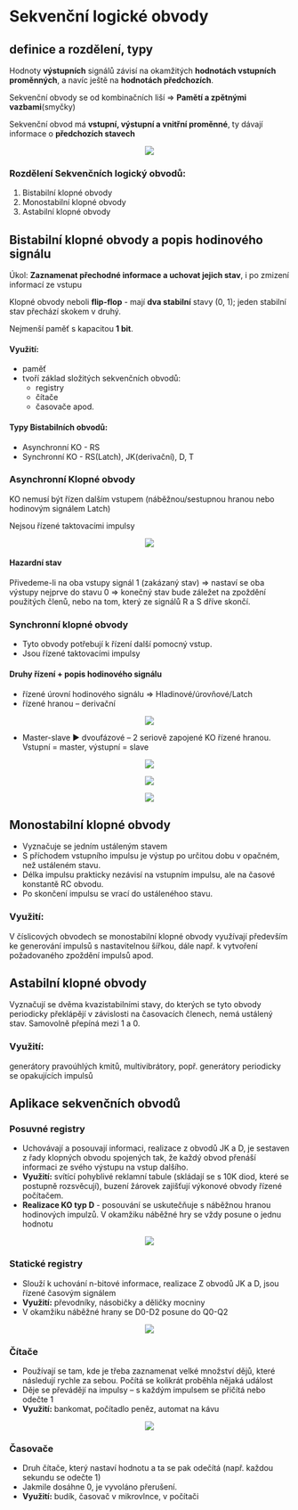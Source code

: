 # Sekvenční logické obvody

## definice a rozdělení, typy

Hodnoty **výstupních** signálů závisí na okamžitých **hodnotách vstupních proměnných**, a navíc ještě na **hodnotách předchozích**.

Sekvenční obvody se od kombinačních liší => **Pamětí a zpětnými vazbami**(smyčky)

Sekvenční obvod má **vstupní, výstupní a vnitřní proměnné**, ty dávají informace o **předchozích stavech**

<p align="center">
  <img src="img/11-01.png" />
</p>

### Rozdělení Sekvenčních logický obvodů:

1. Bistabilní klopné obvody
2. Monostabilní klopné obvody
3. Astabilní klopné obvody

## Bistabilní klopné obvody a popis hodinového signálu

Úkol: **Zaznamenat přechodné informace a uchovat jejich stav**, i po zmizení informací ze vstupu

Klopné obvody neboli **flip-flop** - mají **dva stabilní** stavy (0, 1); jeden stabilní stav přechází skokem v druhý.

Nejmenší paměť s kapacitou **1 bit**.

#### Využití:

- paměť
- tvoří základ složitých sekvenčních obvodů:
  - registry
  - čítače
  - časovače apod.

#### Typy Bistabilních obvodů:

- Asynchronní KO - RS
- Synchronní KO - RS(Latch), JK(derivační), D, T

### Asynchronní Klopné obvody

KO nemusí být řízen dalším vstupem (náběžnou/sestupnou hranou nebo hodinovým signálem Latch)

Nejsou řízené taktovacími impulsy

<p align="center">
  <img src="img/11-02.png" />
</p>

#### Hazardní stav

Přivedeme-li na oba vstupy signál 1 (zakázaný stav) => nastaví se oba výstupy nejprve do stavu 0 =>
konečný stav bude záležet na zpoždění použitých členů, nebo na tom, který ze signálů R a S dříve skončí.

### Synchronní klopné obvody

- Tyto obvody potřebují k řízení další pomocný vstup.
- Jsou řízené taktovacími impulsy

#### Druhy řízení + popis hodinového signálu

- řízené úrovní hodinového signálu => Hladinové/úrovňové/Latch
- řízené hranou – derivační

<p align="center">
  <img src="img/11-03.png" />
</p>

- Master-slave ► dvoufázové – 2 seriově zapojené KO řízené hranou. Vstupní = master, výstupní = slave

<p align="center">
  <img src="img/11-04.png" />
</p>

<p align="center">
  <img src="img/11-05.png" />
</p>

<p align="center">
  <img src="img/11-06.png" />
</p>

## Monostabilní klopné obvody

- Vyznačuje se jedním ustáleným stavem
- S příchodem vstupního impulsu je výstup po určitou dobu v opačném, než ustáleném stavu.
- Délka impulsu prakticky nezávisí na vstupním impulsu, ale na časové konstantě RC obvodu.
- Po skončení impulsu se vrací do ustálenéhoo stavu.

### Využití:

V číslicových obvodech se monostabilní klopné obvody využívají především ke generování impulsů s nastavitelnou šířkou, dále např. k vytvoření požadovaného zpoždění impulsů apod.

## Astabilní klopné obvody

Vyznačují se dvěma kvazistabilními stavy, do kterých se tyto obvody periodicky překlápějí v závislosti na časovacích členech, nemá ustálený stav. Samovolně přepíná mezi 1 a 0.

### Využití:

generátory pravoúhlých kmitů, multivibrátory, popř. generátory periodicky se opakujících impulsů

## Aplikace sekvenčních obvodů

### Posuvné registry

- Uchovávají a posouvají informaci, realizace z obvodů JK a D, je sestaven z řady klopných obvodu spojených tak, že každý obvod přenáší informaci ze svého výstupu na vstup dalšího.
- **Využití:** svítící pohyblivé reklamní tabule (skládají se s 10K diod, které se postupně rozsvěcují), buzení žárovek zajišťují výkonové obvody řízené počítačem.
- **Realizace KO typ D** - posouvání se uskutečňuje s náběžnou hranou hodinových impulzů. V okamžiku náběžné hry se vždy posune o jednu hodnotu

<p align="center">
  <img src="img/11-07.png" />
</p>

### Statické registry

- Slouží k uchování n-bitové informace, realizace Z obvodů JK a D, jsou řízené časovým signálem
- **Využití:** převodníky, násobičky a děličky mocniny
- V okamžiku náběžné hrany se D0-D2 posune do Q0-Q2

<p align="center">
  <img src="img/11-08.png" />
</p>

### Čítače

- Používají se tam, kde je třeba zaznamenat velké množství dějů, které následují rychle za sebou. Počítá se kolikrát proběhla nějaká událost
- Děje se převádějí na impulsy – s každým impulsem se přičítá nebo odečte 1
- **Využití:** bankomat, počítadlo peněz, automat na kávu

<p align="center">
  <img src="img/11-09.png" />
</p>

### Časovače

- Druh čítače, který nastaví hodnotu a ta se pak odečítá (např. každou sekundu se odečte 1)
- Jakmile dosáhne 0, je vyvoláno přerušení.
- **Využití:** budík, časovač v mikrovlnce, v počítači
